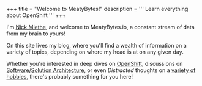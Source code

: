 +++
title = "Welcome to MeatyBytes!"
description = '''
Learn everything about OpenShift
'''
+++

I'm [Nick Miethe](/about), and welcome to MeatyBytes.io, a constant stream of data from my brain to yours!

On this site lives my blog, where you'll find a wealth of information on a variety of topics, depending on where my head is at on any given day.

Whether you're interested in deep dives on [OpenShift](/posts/openshift/ocp-features/), discussions on [Software/Solution Architecture](/posts/openshift/architecture/), or even *Distracted* thoughts on a [variety of hobbies](/posts), there's probably something for you here!
